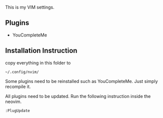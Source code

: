 This is my VIM settings.

## Plugins
* YouCompleteMe


## Installation Instruction

copy everything in this folder to 
```
~/.config/nvim/
```
Some plugins need to be reinstalled such as YouCompleteMe. Just simply recompile it. 

All plugins need to be updated. Run the following instruction inside the neovim.

```
:PlugUpdate
```





